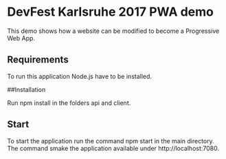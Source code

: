 # DevFest Karlsruhe 2017 PWA demo

This demo shows how a website can be modified to become a Progressive Web App.

## Requirements

To run this application Node.js have to be installed.

##Installation

Run npm install in the folders api and client.

## Start

To start the application run the command npm start in the main directory. The command smake the application available under http://localhost:7080.
